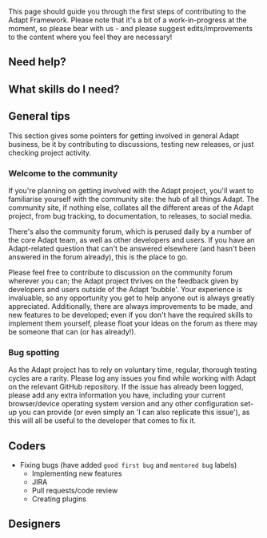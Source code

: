 This page should guide you through the first steps of contributing to the Adapt Framework. Please note that it's a bit of a work-in-progress at the moment, so please bear with us - and please suggest edits/improvements to the content where you feel they are necessary!

## Need help?

## What skills do I need?

## General tips

This section gives some pointers for getting involved in general Adapt business, be it by contributing to discussions, testing new releases, or just checking project activity.

### Welcome to the community
If you're planning on getting involved with the Adapt project, you'll want to familiarise yourself with the community site: the hub of all things Adapt. The community site, if nothing else, collates all the different areas of the Adapt project, from bug tracking, to documentation, to releases, to social media.

There's also the community forum, which is perused daily by a number of the core Adapt team, as well as other developers and users. If you have an Adapt-related question that can't be answered elsewhere (and hasn't been answered in the forum already), this is the place to go.

Please feel free to contribute to discussion on the community forum wherever you can; the Adapt project thrives on the feedback given by developers and users outside of the Adapt 'bubble'. Your experience is invaluable, so any opportunity you get to help anyone out is always greatly appreciated. Additionally, there are always improvements to be made, and new features to be developed; even if you don't have the required skills to implement them yourself, please float your ideas on the forum as there may be someone that can (or has already!).

### Bug spotting
As the Adapt project has to rely on voluntary time, regular, thorough testing cycles are a rarity. Please log any issues you find while working with Adapt on the relevant GitHub repository. If the issue has already been logged, please add any extra information you have, including your current browser/device operating system version and any other configuration set-up you can provide (or even simply an 'I can also replicate this issue'), as this will all be useful to the developer that comes to fix it.

## Coders
* Fixing bugs (have added `good first bug` and `mentored bug` labels)
   * Implementing new features
   * JIRA
   * Pull requests/code review
   * Creating plugins

## Designers